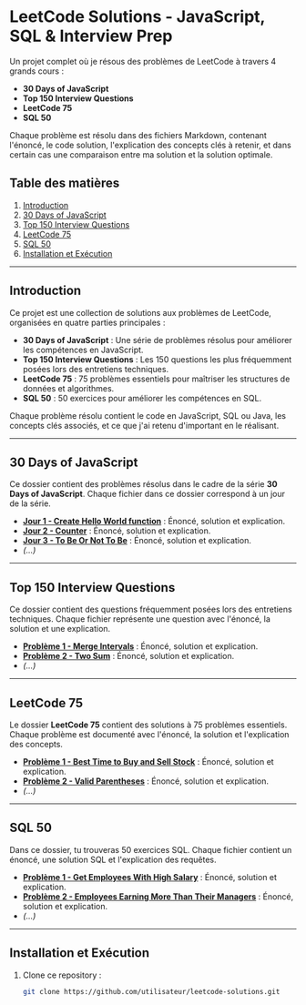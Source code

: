 # LeetCode Solutions - JavaScript, SQL & Interview Prep

Un projet complet où je résous des problèmes de LeetCode à travers 4 grands cours :
- **30 Days of JavaScript**
- **Top 150 Interview Questions**
- **LeetCode 75**
- **SQL 50**

Chaque problème est résolu dans des fichiers Markdown, contenant l'énoncé, le code solution, l'explication des concepts clés à retenir, et dans certain cas une comparaison entre ma solution et la solution optimale.

## Table des matières
1. [Introduction](#introduction)
2. [30 Days of JavaScript](#30-days-of-javascript)
3. [Top 150 Interview Questions](#top-150-interview-questions)
4. [LeetCode 75](#leetcode-75)
5. [SQL 50](#sql-50)
6. [Installation et Exécution](#installation-et-exécution)

---

## Introduction

Ce projet est une collection de solutions aux problèmes de LeetCode, organisées en quatre parties principales :

- **30 Days of JavaScript** : Une série de problèmes résolus pour améliorer les compétences en JavaScript.
- **Top 150 Interview Questions** : Les 150 questions les plus fréquemment posées lors des entretiens techniques.
- **LeetCode 75** : 75 problèmes essentiels pour maîtriser les structures de données et algorithmes.
- **SQL 50** : 50 exercices pour améliorer les compétences en SQL.

Chaque problème résolu contient le code en JavaScript, SQL ou Java, les concepts clés associés, et ce que j'ai retenu d'important en le réalisant.

---

## 30 Days of JavaScript

Ce dossier contient des problèmes résolus dans le cadre de la série **30 Days of JavaScript**. Chaque fichier dans ce dossier correspond à un jour de la série.

- **[Jour 1 - Create Hello World function](problems/30_days_of_JS/day1_Create_Hello_World_Function.md)** : Énoncé, solution et explication.
- **[Jour 2 - Counter](problems/30_days_of_JS/day2_Counter.md)** : Énoncé, solution et explication.
- **[Jour 3 - To Be Or Not To Be](problems/30_days_of_JS/day3_To_Be_Or_Not_To_Be.md)** : Énoncé, solution et explication.
- *(...)*

---

## Top 150 Interview Questions

Ce dossier contient des questions fréquemment posées lors des entretiens techniques. Chaque fichier représente une question avec l'énoncé, la solution et une explication.

- **[Problème 1 - Merge Intervals](problems/top-150-interview-questions/merge-intervals.md)** : Énoncé, solution et explication.
- **[Problème 2 - Two Sum](problems/top-150-interview-questions/two-sum.md)** : Énoncé, solution et explication.
- *(...)*

---

## LeetCode 75

Le dossier **LeetCode 75** contient des solutions à 75 problèmes essentiels. Chaque problème est documenté avec l'énoncé, la solution et l'explication des concepts.

- **[Problème 1 - Best Time to Buy and Sell Stock](problems/leetcode-75/best-time-to-buy-and-sell-stock.md)** : Énoncé, solution et explication.
- **[Problème 2 - Valid Parentheses](problems/leetcode-75/valid-parentheses.md)** : Énoncé, solution et explication.
- *(...)*

---

## SQL 50

Dans ce dossier, tu trouveras 50 exercices SQL. Chaque fichier contient un énoncé, une solution SQL et l'explication des requêtes.

- **[Problème 1 - Get Employees With High Salary](problems/sql-50/get-employees-with-high-salary.md)** : Énoncé, solution et explication.
- **[Problème 2 - Employees Earning More Than Their Managers](problems/sql-50/employees-earning-more-than-their-managers.md)** : Énoncé, solution et explication.
- *(...)*

---

## Installation et Exécution

1. Clone ce repository :
   ```bash
   git clone https://github.com/utilisateur/leetcode-solutions.git
